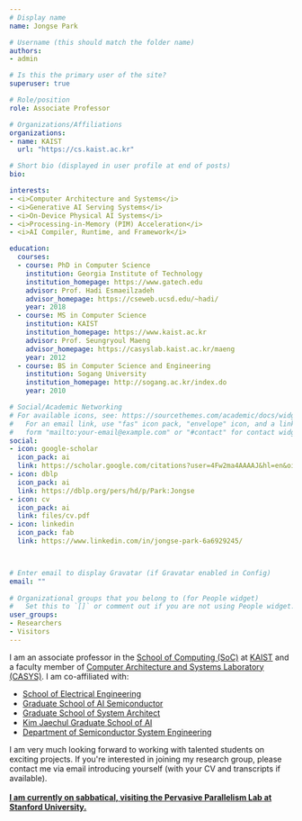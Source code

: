 ```yaml
---
# Display name
name: Jongse Park 

# Username (this should match the folder name)
authors:
- admin

# Is this the primary user of the site?
superuser: true

# Role/position
role: Associate Professor 

# Organizations/Affiliations
organizations:
- name: KAIST  
  url: "https://cs.kaist.ac.kr"

# Short bio (displayed in user profile at end of posts)
bio:  

interests:
- <i>Computer Architecture and Systems</i>
- <i>Generative AI Serving Systems</i>
- <i>On-Device Physical AI Systems</i>
- <i>Processing-in-Memory (PIM) Acceleration</i>
- <i>AI Compiler, Runtime, and Framework</i> 

education:
  courses:
  - course: PhD in Computer Science 
    institution: Georgia Institute of Technology 
    institution_homepage: https://www.gatech.edu
    advisor: Prof. Hadi Esmaeilzadeh
    advisor_homepage: https://cseweb.ucsd.edu/~hadi/ 
    year: 2018
  - course: MS in Computer Science
    institution: KAIST
    institution_homepage: https://www.kaist.ac.kr
    advisor: Prof. Seungryoul Maeng
    advisor_homepage: https://casyslab.kaist.ac.kr/maeng
    year: 2012
  - course: BS in Computer Science and Engineering
    institution: Sogang University
    institution_homepage: http://sogang.ac.kr/index.do
    year: 2010

# Social/Academic Networking
# For available icons, see: https://sourcethemes.com/academic/docs/widgets/#icons
#   For an email link, use "fas" icon pack, "envelope" icon, and a link in the
#   form "mailto:your-email@example.com" or "#contact" for contact widget.
social:
- icon: google-scholar
  icon_pack: ai
  link: https://scholar.google.com/citations?user=4Fw2ma4AAAAJ&hl=en&oi=ao 
- icon: dblp
  icon_pack: ai
  link: https://dblp.org/pers/hd/p/Park:Jongse 
- icon: cv
  icon_pack: ai
  link: files/cv.pdf
- icon: linkedin
  icon_pack: fab
  link: https://www.linkedin.com/in/jongse-park-6a6929245/ 



# Enter email to display Gravatar (if Gravatar enabled in Config)
email: ""
  
# Organizational groups that you belong to (for People widget)
#   Set this to `[]` or comment out if you are not using People widget.  
user_groups:
- Researchers
- Visitors
---
```


I am an associate professor in the <a href="https://cs.kaist.ac.kr/">School of Computing (SoC)</a> at <a href="https://www.kaist.ac.kr/">KAIST</a> and a faculty member of <a href="http://casys.kaist.ac.kr/">Computer Architecture and Systems Laboratory (CASYS)</a>. I am co-affiliated with: <br>
<ul>
  <li><a href="https://ee.kaist.ac.kr/">School of Electrical Engineering</a></li>
  <li><a href="https://aisemi.kaist.ac.kr/">Graduate School of AI Semiconductor</a></li>
  <li><a href="https://gssa.kaist.ac.kr/">Graduate School of System Architect</a></li>
  <li><a href="https://gsai.kaist.ac.kr/?lang=ko">Kim Jaechul Graduate School of AI</a></li>
  <li><a href="https://sse.kaist.ac.kr/">Department of Semiconductor System Engineering</a></li>
</ul>
I am very much looking forward to working with talented students on exciting projects. If you're interested in joining my research group, please contact me via email introducing yourself (with your CV and transcripts if available).<br><br>
<u><b>I am currently on sabbatical, visiting the <a href="https://ppl.stanford.edu/">Pervasive Parallelism Lab</a> at Stanford University.</b></u>
<!-- <a href="files/statements/research.pdf">Research Statement</a><br> -->
<!-- <a href="files/statements/teaching.pdf">Teaching Statement</a> -->

